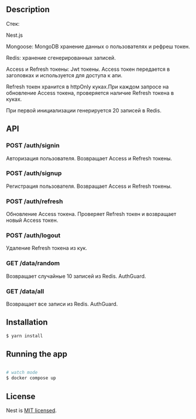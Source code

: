 ## Description

Стек:

Nest.js

Mongoose: MongoDB хранение данных о пользователях и рефреш токен.

Redis: хранение сгенерированных записей.

Access и Refresh токены: Jwt токены. Access токен передается в заголовках и используется для доступа к апи.

Refresh токен хранится в httpOnly куках.При каждом запросе на обновление Access токена, проверяется наличие Refresh токена в куках.

При первой инициализации генерируется 20 записей в Redis.

## API

### POST /auth/signin

Авторизация пользователя. Возвращает Access и Refresh токены.

### POST /auth/signup

Регистрация пользователя. Возвращает Access и Refresh токены.

### POST /auth/refresh

Обновление Access токена. Проверяет Refresh токен и возвращает новый Access токен.

### POST /auth/logout

Удаление Refresh токена из кук.

### GET /data/random

Возвращает случайные 10 записей из Redis. AuthGuard.

### GET /data/all

Возвращает все записи из Redis. AuthGuard.

## Installation

```bash
$ yarn install
```

## Running the app

```bash

# watch mode
$ docker compose up

```

## License

Nest is [MIT licensed](LICENSE).
